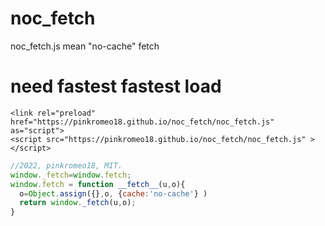 # noc_fetch
noc_fetch.js mean "no-cache" fetch

# need fastest fastest load
```
<link rel="preload" href="https://pinkromeo18.github.io/noc_fetch/noc_fetch.js" as="script">
<script src="https://pinkromeo18.github.io/noc_fetch/noc_fetch.js" ></script>
```

```js
//2022, pinkromeo18, MIT.
window._fetch=window.fetch;
window.fetch = function __fetch__(u,o){
  o=Object.assign({},o, {cache:'no-cache'} )
  return window._fetch(u,o);
}
```
